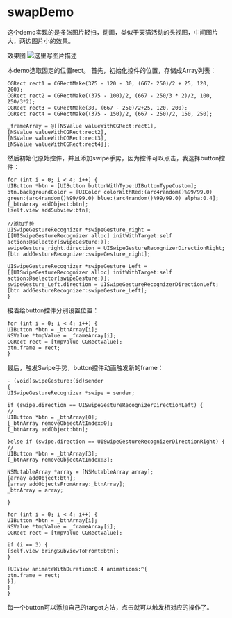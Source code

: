 # swapDemo
这个demo实现的是多张图片轻扫，动画，类似于天猫活动的头视图，中间图片大，两边图片小的效果。

效果图
![这里写图片描述](http://img.blog.csdn.net/20170104105814481?watermark/2/text/aHR0cDovL2Jsb2cuY3Nkbi5uZXQvZmFueGlhb21lbmc5Mg==/font/5a6L5L2T/fontsize/400/fill/I0JBQkFCMA==/dissolve/70/gravity/SouthEast)


本demo选取固定的位置rect。
首先，初始化控件的位置，存储成Array列表：

```
CGRect rect1 = CGRectMake(375 - 120 - 30, (667- 250)/2 + 25, 120, 200);
CGRect rect2 = CGRectMake((375 - 100)/2, (667 - 250/3 * 2)/2, 100, 250/3*2);
CGRect rect3 = CGRectMake(30, (667 - 250)/2+25, 120, 200);
CGRect rect4 = CGRectMake((375 - 150)/2, (667 - 250)/2, 150, 250);

_frameArray = @[[NSValue valueWithCGRect:rect1],
[NSValue valueWithCGRect:rect2],
[NSValue valueWithCGRect:rect3],
[NSValue valueWithCGRect:rect4]];
```

然后初始化原始控件，并且添加swipe手势，因为控件可以点击，我选择button控件：

```
for (int i = 0; i < 4; i++) {
UIButton *btn = [UIButton buttonWithType:UIButtonTypeCustom];
btn.backgroundColor = [UIColor colorWithRed:(arc4random()%99/99.0) green:(arc4random()%99/99.0) blue:(arc4random()%99/99.0) alpha:0.4];
[_btnArray addObject:btn];
[self.view addSubview:btn];

//添加手势
UISwipeGestureRecognizer *swipeGesture_right = [[UISwipeGestureRecognizer alloc] initWithTarget:self action:@selector(swipeGesture:)];
swipeGesture_right.direction = UISwipeGestureRecognizerDirectionRight;
[btn addGestureRecognizer:swipeGesture_right];

UISwipeGestureRecognizer *swipeGesture_Left = [[UISwipeGestureRecognizer alloc] initWithTarget:self action:@selector(swipeGesture:)];
swipeGesture_Left.direction = UISwipeGestureRecognizerDirectionLeft;
[btn addGestureRecognizer:swipeGesture_Left];
}
```
接着给button控件分别设置位置：

```
for (int i = 0; i < 4; i++) {
UIButton *btn = _btnArray[i];
NSValue *tmpValue = _frameArray[i];
CGRect rect = [tmpValue CGRectValue];
btn.frame = rect;
}
```

最后，触发Swipe手势，button控件动画触发新的frame：

```
- (void)swipeGesture:(id)sender
{
UISwipeGestureRecognizer *swipe = sender;

if (swipe.direction == UISwipeGestureRecognizerDirectionLeft) {
//
UIButton *btn = _btnArray[0];
[_btnArray removeObjectAtIndex:0];
[_btnArray addObject:btn];

}else if (swipe.direction == UISwipeGestureRecognizerDirectionRight) {
//
UIButton *btn = _btnArray[3];
[_btnArray removeObjectAtIndex:3];

NSMutableArray *array = [NSMutableArray array];
[array addObject:btn];
[array addObjectsFromArray:_btnArray];
_btnArray = array;

}

for (int i = 0; i < 4; i++) {
UIButton *btn = _btnArray[i];
NSValue *tmpValue = _frameArray[i];
CGRect rect = [tmpValue CGRectValue];

if (i == 3) {
[self.view bringSubviewToFront:btn];
}

[UIView animateWithDuration:0.4 animations:^{
btn.frame = rect;
}];
}
}
```
每一个button可以添加自己的target方法，点击就可以触发相对应的操作了。
